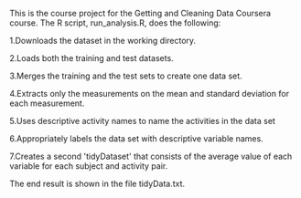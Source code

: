 This is the course project for the Getting and Cleaning Data Coursera course. The R script, run_analysis.R, does the following:

1.Downloads the dataset in the working directory.

2.Loads both the training and test datasets.

3.Merges the training and the test sets to create one data set.

4.Extracts only the measurements on the mean and standard deviation for each measurement. 

5.Uses descriptive activity names to name the activities in the data set

6.Appropriately labels the data set with descriptive variable names. 

7.Creates a second 'tidyDataset' that consists of the average value of each variable for each subject and activity pair.

The end result is shown in the file tidyData.txt.

